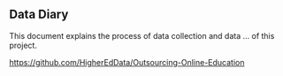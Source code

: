 



## Data Diary

This document explains the process of data collection and data ... of this project.

https://github.com/HigherEdData/Outsourcing-Online-Education 

